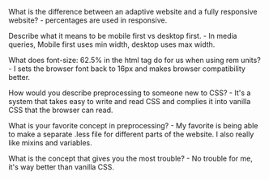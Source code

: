 What is the difference between an adaptive website and a fully responsive website? - percentages are used in responsive.

Describe what it means to be mobile first vs desktop first. - In media queries, Mobile first uses min width, desktop uses max width.

What does font-size: 62.5% in the html tag do for us when using rem units? - I sets the browser font back to 16px and makes browser compatibility better.

How would you describe preprocessing to someone new to CSS? - It's a system that takes easy to write and read CSS and complies it into vanilla CSS that the browser can read.

What is your favorite concept in preprocessing? - My favorite is being able to make a separate .less file for different parts of the website.  I also really like mixins and variables.

What is the concept that gives you the most trouble? - No trouble for me, it's way better than vanilla CSS.